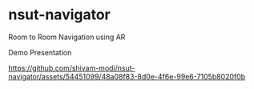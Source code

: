 # nsut-navigator
Room to Room Navigation using AR

Demo Presentation

https://github.com/shivam-modi/nsut-navigator/assets/54451099/48a08f83-8d0e-4f6e-99e6-7105b8020f0b

